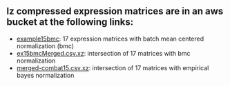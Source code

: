 ## lz compressed expression matrices are in an aws bucket at the following links:  
- [example15bmc](https://s3.console.aws.amazon.com/s3/buckets/snet-bio-data/example15bmc/example15bmc/?region=us-west-2&tab=overview): 17 expression matrices with batch mean centered normalization (bmc)
- [ex15bmcMerged.csv.xz](https://snet-bio-data.s3-us-west-2.amazonaws.com/example15bmc/ex15bmcMerged.csv.xz): intersection of 17 matrices with bmc normalization
- [merged-combat15.csv.xz](https://snet-bio-data.s3-us-west-2.amazonaws.com/example15bmc/merged-combat15.csv.xz):  intersection of 17 matrices with empirical bayes normalization
